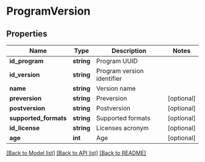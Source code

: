 # ProgramVersion

## Properties
Name | Type | Description | Notes
------------ | ------------- | ------------- | -------------
**id_program** | **string** | Program UUID | 
**id_version** | **string** | Program version identifier | 
**name** | **string** | Version name | 
**preversion** | **string** | Preversion | [optional] 
**postversion** | **string** | Postversion | [optional] 
**supported_formats** | **string** | Supported formats | [optional] 
**id_license** | **string** | Licenses acronym | [optional] 
**age** | **int** | Age | [optional] 

[[Back to Model list]](../README.md#documentation-for-models) [[Back to API list]](../README.md#documentation-for-api-endpoints) [[Back to README]](../README.md)


